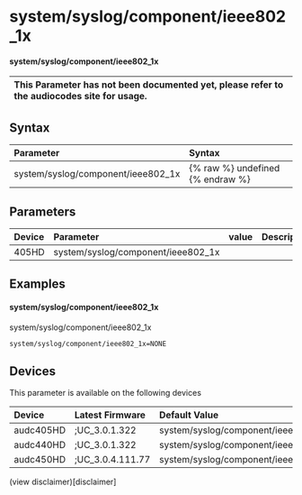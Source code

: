 ﻿---
description: system/syslog/component/ieee802_1x
search: false
---

# system/syslog/component/ieee802_1x

#### system/syslog/component/ieee802_1x


| This Parameter has not been documented yet, please refer to the audiocodes site for usage.  |
| :--- |

## Syntax
| Parameter | Syntax |
| :--- | :--- |
|system/syslog/component/ieee802_1x | {% raw %} undefined {% endraw %} |

## Parameters
|Device|Parameter|value|Description|
|:---|:---|:---|:---|
| 405HD | system/syslog/component/ieee802_1x |  |  |

## Examples
#### system/syslog/component/ieee802_1x

system/syslog/component/ieee802_1x

```
system/syslog/component/ieee802_1x=NONE
```

## Devices
This parameter is available on the following devices

| Device | Latest Firmware | Default Value |
|:---|:---|:---|
| audc405HD | ;UC_3.0.1.322 | system/syslog/component/ieee802_1x=NONE 
| audc440HD | ;UC_3.0.1.322 | system/syslog/component/ieee802_1x=NONE 
| audc450HD | ;UC_3.0.4.111.77 | system/syslog/component/ieee802_1x=NONE 

(view disclaimer)[disclaimer]
